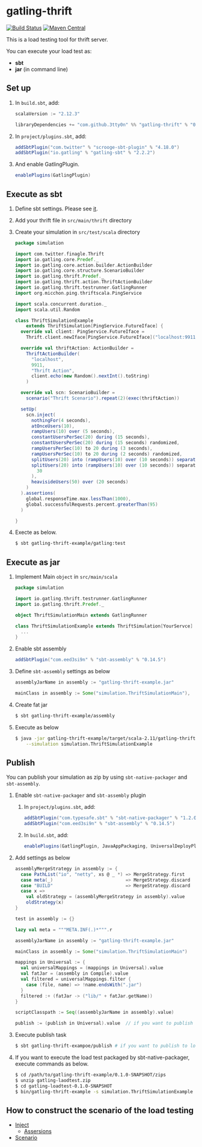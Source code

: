 # gatling-thrift

[![Build Status](https://travis-ci.org/3tty0n/gatling-thrift.svg?branch=master)](https://travis-ci.org/3tty0n/gatling-thrift)
 [![Maven Central](https://maven-badges.herokuapp.com/maven-central/com.github.3tty0n/gatling-thrift_2.11/badge.svg)](https://maven-badges.herokuapp.com/maven-central/com.github.3tty0n/gatling-thrift_2.11)


This is a load testing tool for thrift server.

You can execute your load test as:
 - **sbt**
 - **jar** (in command line)

## Set up

1. In `build.sbt`, add:
   ```scala
   scalaVersion := "2.12.3"

   libraryDependencies += "com.github.3tty0n" %% "gatling-thrift" % "0.1.0"
   ```

1. In `project/plugins.sbt`, add:

    ```scala
    addSbtPlugin("com.twitter" % "scrooge-sbt-plugin" % "4.18.0")
    addSbtPlugin("io.gatling" % "gatling-sbt" % "2.2.2")
    ```

1. And enable GatlingPlugin.

    ``` scala
    enablePlugins(GatlingPlugin)
    ```

## Execute as sbt

1. Define sbt settings. Please see [it](https://github.com/3tty0n/gatling-thrift/blob/master/gatling-thrift-example/resources/build.sbt.sample).

1. Add your thrift file in `src/main/thrift` directory

1. Create your simulation in `src/test/scala` directory

    ``` scala
    package simulation

    import com.twitter.finagle.Thrift
    import io.gatling.core.Predef._
    import io.gatling.core.action.builder.ActionBuilder
    import io.gatling.core.structure.ScenarioBuilder
    import io.gatling.thrift.Predef._
    import io.gatling.thrift.action.ThriftActionBuilder
    import io.gatling.thrift.testrunner.GatlingRunner
    import org.micchon.ping.thriftscala.PingService

    import scala.concurrent.duration._
    import scala.util.Random

    class ThriftSimulationExample
        extends ThriftSimulation[PingService.FutureIface] {
      override val client: PingService.FutureIface =
        Thrift.client.newIface[PingService.FutureIface]("localhost:9911")

      override val thriftAction: ActionBuilder =
        ThriftActionBuilder(
          "localhost",
          9911,
          "Thrift Action",
          client.echo(new Random().nextInt().toString)
        )

      override val scn: ScenarioBuilder =
        scenario("Thrift Scenario").repeat(2)(exec(thriftAction))

      setUp(
        scn.inject(
          nothingFor(4 seconds),
          atOnceUsers(10),
          rampUsers(10) over (5 seconds),
          constantUsersPerSec(20) during (15 seconds),
          constantUsersPerSec(20) during (15 seconds) randomized,
          rampUsersPerSec(10) to 20 during (3 seconds),
          rampUsersPerSec(10) to 20 during (2 seconds) randomized,
          splitUsers(20) into (rampUsers(10) over (10 seconds)) separatedBy (10 seconds),
          splitUsers(20) into (rampUsers(10) over (10 seconds)) separatedBy atOnceUsers(
            30
          ),
          heavisideUsers(50) over (20 seconds)
        )
      ).assertions(
        global.responseTime.max.lessThan(1000),
        global.successfulRequests.percent.greaterThan(95)
      )

    }
    ```

1. Execte as below.

    ``` bash
    $ sbt gatling-thrift-example/gatling:test
    ```

## Execute as jar

1. Implement Main `object` in `src/main/scala`

    ``` scala
    package simulation

    import io.gatling.thrift.testrunner.GatlingRunner
    import io.gatling.thrift.Predef._

    object ThriftSimulationMain extends GatlingRunner

    class ThriftSimulationExample extends ThriftSimulation[YourServce] {
      ...
    }
    ```

2. Enable sbt assembly

    ``` scala
    addSbtPlugin("com.eed3si9n" % "sbt-assembly" % "0.14.5")
    ```

3. Define `sbt-assembly` settings as below

    ``` scala
    assemblyJarName in assembly := "gatling-thrift-example.jar"

    mainClass in assembly := Some("simulation.ThriftSimulationMain"),
    ```

4. Create fat jar

    ``` bash
    $ sbt gatling-thrift-example/assembly
    ```

5. Execute as below

    ``` bash
    $ java -jar gatling-thrift-example/target/scala-2.11/gatling-thrift-example.jar \
        --simulation simulation.ThriftSimulationExample
    ```

## Publish

You can publish your simulation as zip by using `sbt-native-packager` and `sbt-assembly`.

1. Enable `sbt-native-packager` and `sbt-assembly` plugin
    1. In `project/plugins.sbt`, add:

        ```scala
        addSbtPlugin("com.typesafe.sbt" % "sbt-native-packager" % "1.2.0")
        addSbtPlugin("com.eed3si9n" % "sbt-assembly" % "0.14.5")
        ```

    1. In `build.sbt`, add:

          ```scala
          enablePlugins(GatlingPlugin, JavaAppPackaging, UniversalDeployPlugin)
          ```

1. Add settings as below

    ``` scala
    assemblyMergeStrategy in assembly := {
      case PathList("io", "netty", xs @ _ *) => MergeStrategy.first
      case meta(_)                           => MergeStrategy.discard
      case "BUILD"                           => MergeStrategy.discard
      case x =>
        val oldStrategy = (assemblyMergeStrategy in assembly).value
        oldStrategy(x)
    }

    test in assembly := {}

    lazy val meta = """META.INF(.)*""".r

    assemblyJarName in assembly := "gatling-thrift-example.jar"

    mainClass in assembly := Some("simulation.ThriftSimulationMain")

    mappings in Universal := {
      val universalMappings = (mappings in Universal).value
      val fatJar = (assembly in Compile).value
      val filtered = universalMappings.filter {
        case (file, name) => !name.endsWith(".jar")
      }
      filtered :+ (fatJar -> ("lib/" + fatJar.getName))
    }

    scriptClasspath := Seq((assemblyJarName in assembly).value)

    publish := (publish in Universal).value  // if you want to publish to local repository, add `publishLocal := (publish in Universal).value`
    ```

1. Execute publish task

    ```bash
    $ sbt gatling-thrift-exampoe/publish # if you want to publish to local repository, execute `sbt gatling-thrift-example/publishLocal`
    ```

1. If you want to execute the load test packaged by sbt-native-packager, execute commands as below.

    ```bash
    $ cd /path/to/gatling-thrift-example/0.1.0-SNAPSHOT/zips
    $ unzip gatling-laodtest.zip
    $ cd gatling-loadtest-0.1.0-SNAPSHOT
    $ bin/gatling-thrift-example -s simulation.ThriftSimulationExample
    ```

## How to construct the scenario of the load testing

- [Inject](http://gatling.io/docs/current/general/simulation_setup/)
  - [Assersions](http://gatling.io/docs/current/general/assertions/#assertions)
- [Scenario](http://gatling.io/docs/current/general/scenario/)
